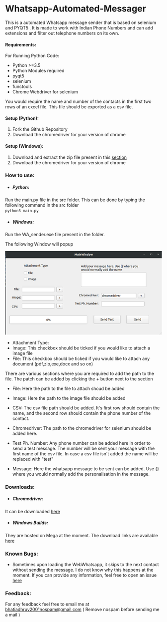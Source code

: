 # Whatsapp-Automated-Messager
This is a automated Whatsapp message sender that is based on selenium and PYQT5 .
It is made to work with Indian Phone Numbers and can add extensions and filter out telephone numbers on its own.

#### Requirements:
For Running Python Code:
* Python >=3.5
* Python Modules required
 * pyqt5
 * selenium
 * functools
* Chrome Webdriver for selenium

You would require the name and number of the contacts in the first two rows of an excel file. This file should be exported as a csv file.


#### Setup (Python):

1. Fork the Github Repository
2. Download the chromedriver for your version of chrome

#### Setup (Windows):

1. Download and extract the zip file present in this [section](#Downloads)
2. Download the chromedriver for your version of chrome


### How to use:
* ##### Python:
Run the main.py file in the src folder.
This can be done by typing the following command in the src folder <br> `python3 main.py`

* ##### Windows:
Run the WA_sender.exe file present in the folder.

The following Window will popup

![Popup](https://github.com/Manofmomo/Whatsapp-Automated-Messager/blob/main/img/popup.png)

* Attachment Type:
 * Image: This checkbox should be ticked if you would like to attach a image file
 * File: This checkbox should be ticked if you would like to attach any document (pdf,zip,exe,docx and so on)

There are various sections where you are required to add the path to the file.
The patch can be added by clicking the + button next to the section
* File: Here the path to the file to attach shoud be added
* Image: Here the path to the image file should be added
* CSV: The csv file path should be added. It's first row should contain the name, and the second row should contain the phone number of the contact.
* Chromedriver: The path to the chromedriver for selenium should be added here.

* Test Ph. Number: Any phone number can be added here in order to send a test message. The number will be sent your message with the first name of the csv file. In case a csv file isn't added the name will be replaced with "test"

* Message: Here the whatsapp message to be sent can be added. Use {} where you would normally add the personalisation in the message.

### Downloads:

 * ##### Chromedriver:
It can be downloaded [here](https://chromedriver.chromium.org/)

* ##### Windows Builds:
They are hosted on Mega at the moment. The download links are available [here]()

### Known Bugs:

* Sometimes upon loading the WebWhatsapp, it skips to the next contact without sending the message. I do not know why this happens at the moment. If you can provide any information, feel free to open an issue [here](https://github.com/Manofmomo/Whatsapp-Automated-Messager/issues)

### Feedback:
For any feedback feel free to email me at bhatiadhruv2001nospam@gmail.com ( Remove nospam before sending me a mail )
